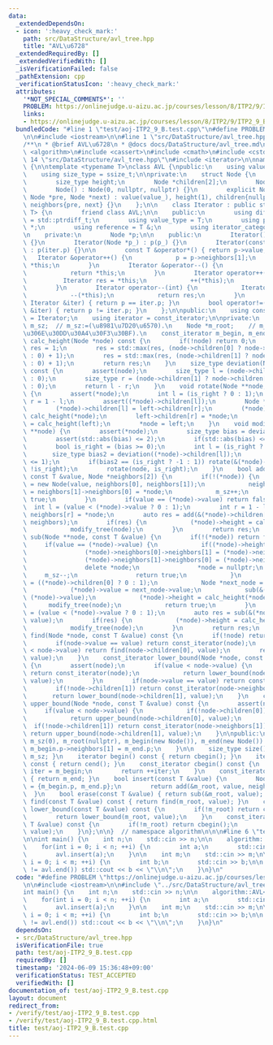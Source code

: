 ```yaml
---
data:
  _extendedDependsOn:
  - icon: ':heavy_check_mark:'
    path: src/DataStructure/avl_tree.hpp
    title: "AVL\u6728"
  _extendedRequiredBy: []
  _extendedVerifiedWith: []
  _isVerificationFailed: false
  _pathExtension: cpp
  _verificationStatusIcon: ':heavy_check_mark:'
  attributes:
    '*NOT_SPECIAL_COMMENTS*': ''
    PROBLEM: https://onlinejudge.u-aizu.ac.jp/courses/lesson/8/ITP2/9/ITP2_9_B
    links:
    - https://onlinejudge.u-aizu.ac.jp/courses/lesson/8/ITP2/9/ITP2_9_B
  bundledCode: "#line 1 \"test/aoj-ITP2_9_B.test.cpp\"\n#define PROBLEM \"https://onlinejudge.u-aizu.ac.jp/courses/lesson/8/ITP2/9/ITP2_9_B\"\
    \n\n#include <iostream>\n\n#line 1 \"src/DataStructure/avl_tree.hpp\"\n\n\n\n\
    /**\n * @brief AVL\u6728\n * @docs docs/DataStructure/avl_tree.md\n */\n\n#include\
    \ <algorithm>\n#include <cassert>\n#include <cmath>\n#include <cstddef>\n#line\
    \ 14 \"src/DataStructure/avl_tree.hpp\"\n#include <iterator>\n\nnamespace algorithm\
    \ {\n\ntemplate <typename T>\nclass AVL {\npublic:\n    using value_type = T;\n\
    \    using size_type = ssize_t;\n\nprivate:\n    struct Node {\n        T value;\n\
    \        size_type height;\n        Node *children[2];\n        Node *neighbors[2];\n\
    \        Node() : Node(0, nullptr, nullptr) {}\n        explicit Node(T value_,\
    \ Node *pre, Node *next) : value(value_), height(1), children{nullptr, nullptr},\
    \ neighbors{pre, next} {}\n    };\n\n    class Iterator : public std::iterator<std::bidirectional_iterator_tag,\
    \ T> {\n        friend class AVL;\n\n    public:\n        using difference_type\
    \ = std::ptrdiff_t;\n        using value_type = T;\n        using pointer = T\
    \ *;\n        using reference = T &;\n        using iterator_category = std::bidirectional_iterator_tag;\n\
    \n    private:\n        Node *p;\n\n    public:\n        Iterator() : p(nullptr)\
    \ {}\n        Iterator(Node *p_) : p(p_) {}\n        Iterator(const Iterator &iter)\
    \ : p(iter.p) {}\n\n        const T &operator*() { return p->value; };\n     \
    \   Iterator &operator++() {\n            p = p->neighbors[1];\n            return\
    \ *this;\n        }\n        Iterator &operator--() {\n            p = p->neighbors[0];\n\
    \            return *this;\n        }\n        Iterator operator++(int) {\n  \
    \          Iterator res = *this;\n            ++(*this);\n            return res;\n\
    \        }\n        Iterator operator--(int) {\n            Iterator res = *this;\n\
    \            --(*this);\n            return res;\n        }\n        bool operator==(const\
    \ Iterator &iter) { return p == iter.p; }\n        bool operator!=(const Iterator\
    \ &iter) { return p != iter.p; }\n    };\n\npublic:\n    using const_iterator\
    \ = Iterator;\n    using iterator = const_iterator;\n\nprivate:\n    size_type\
    \ m_sz;  // m_sz:=(\u8981\u7D20\u6570).\n    Node *m_root;    // m_root:=(\u6839\
    \u306E\u30DD\u30A4\u30F3\u30BF).\n    const_iterator m_begin, m_end;\n\n    size_type\
    \ calc_height(Node *node) const {\n        if(!node) return 0;\n        size_type\
    \ res = 1;\n        res = std::max(res, (node->children[0] ? node->children[0]->height\
    \ : 0) + 1);\n        res = std::max(res, (node->children[1] ? node->children[1]->height\
    \ : 0) + 1);\n        return res;\n    }\n    size_type deviation(Node *node)\
    \ const {\n        assert(node);\n        size_type l = (node->children[0] ? node->children[0]->height\
    \ : 0);\n        size_type r = (node->children[1] ? node->children[1]->height\
    \ : 0);\n        return l - r;\n    }\n    void rotate(Node **node, bool is_right)\
    \ {\n        assert(*node);\n        int l = (is_right ? 0 : 1);\n        int\
    \ r = 1 - l;\n        assert((*node)->children[l]);\n        Node *left = (*node)->children[l];\n\
    \        (*node)->children[l] = left->children[r];\n        (*node)->height =\
    \ calc_height(*node);\n        left->children[r] = *node;\n        left->height\
    \ = calc_height(left);\n        *node = left;\n    }\n    void modify_tree(Node\
    \ **node) {\n        assert(*node);\n        size_type bias = deviation(*node);\n\
    \        assert(std::abs(bias) <= 2);\n        if(std::abs(bias) <= 1) return;\n\
    \        bool is_right = (bias >= 0);\n        int l = (is_right ? 0 : 1);\n \
    \       size_type bias2 = deviation((*node)->children[l]);\n        assert(std::abs(bias2)\
    \ <= 1);\n        if(bias2 == (is_right ? -1 : 1)) rotate(&(*node)->children[l],\
    \ !is_right);\n        rotate(node, is_right);\n    }\n    bool add(Node **node,\
    \ const T &value, Node *neighbors[2]) {\n        if(!(*node)) {\n            *node\
    \ = new Node(value, neighbors[0], neighbors[1]);\n            neighbors[0]->neighbors[1]\
    \ = neighbors[1]->neighbors[0] = *node;\n            m_sz++;\n            return\
    \ true;\n        }\n        if(value == (*node)->value) return false;\n      \
    \  int l = (value < (*node)->value ? 0 : 1);\n        int r = 1 - l;\n       \
    \ neighbors[r] = *node;\n        auto res = add(&(*node)->children[l], value,\
    \ neighbors);\n        if(res) {\n            (*node)->height = calc_height(*node);\n\
    \            modify_tree(node);\n        }\n        return res;\n    }\n    bool\
    \ sub(Node **node, const T &value) {\n        if(!(*node)) return false;\n   \
    \     if(value == (*node)->value) {\n            if((*node)->height == 1) {\n\
    \                (*node)->neighbors[0]->neighbors[1] = (*node)->neighbors[1];\n\
    \                (*node)->neighbors[1]->neighbors[0] = (*node)->neighbors[0];\n\
    \                delete *node;\n                *node = nullptr;\n           \
    \     m_sz--;\n                return true;\n            }\n            int l\
    \ = ((*node)->children[0] ? 0 : 1);\n            Node *next_node = (*node)->neighbors[l];\n\
    \            (*node)->value = next_node->value;\n            sub(&(*node)->children[l],\
    \ (*node)->value);\n            (*node)->height = calc_height(*node);\n      \
    \      modify_tree(node);\n            return true;\n        }\n        int l\
    \ = (value < (*node)->value ? 0 : 1);\n        auto res = sub(&(*node)->children[l],\
    \ value);\n        if(res) {\n            (*node)->height = calc_height(*node);\n\
    \            modify_tree(node);\n        }\n        return res;\n    }\n    const_iterator\
    \ find(Node *node, const T &value) const {\n        if(!node) return cend();\n\
    \        if(node->value == value) return const_iterator(node);\n        if(value\
    \ < node->value) return find(node->children[0], value);\n        return find(node->children[1],\
    \ value);\n    }\n    const_iterator lower_bound(Node *node, const T &value) const\
    \ {\n        assert(node);\n        if(value < node->value) {\n            if(!node->children[0])\
    \ return const_iterator(node);\n            return lower_bound(node->children[0],\
    \ value);\n        }\n        if(node->value == value) return const_iterator(node);\n\
    \        if(!node->children[1]) return const_iterator(node->neighbors[1]);\n \
    \       return lower_bound(node->children[1], value);\n    }\n    const_iterator\
    \ upper_bound(Node *node, const T &value) const {\n        assert(node);\n   \
    \     if(value < node->value) {\n            if(!node->children[0]) return const_iterator(node);\n\
    \            return upper_bound(node->children[0], value);\n        }\n      \
    \  if(!node->children[1]) return const_iterator(node->neighbors[1]);\n       \
    \ return upper_bound(node->children[1], value);\n    }\n\npublic:\n    AVL() :\
    \ m_sz(0), m_root(nullptr), m_begin(new Node()), m_end(new Node()) {\n       \
    \ m_begin.p->neighbors[1] = m_end.p;\n    }\n\n    size_type size() const { return\
    \ m_sz; }\n    iterator begin() const { return cbegin(); }\n    iterator end()\
    \ const { return cend(); }\n    const_iterator cbegin() const {\n        const_iterator\
    \ iter = m_begin;\n        return ++iter;\n    }\n    const_iterator cend() const\
    \ { return m_end; }\n    bool insert(const T &value) {\n        Node *neighbors[2]\
    \ = {m_begin.p, m_end.p};\n        return add(&m_root, value, neighbors);\n  \
    \  }\n    bool erase(const T &value) { return sub(&m_root, value); }\n    const_iterator\
    \ find(const T &value) const { return find(m_root, value); }\n    const_iterator\
    \ lower_bound(const T &value) const {\n        if(!m_root) return cbegin();\n\
    \        return lower_bound(m_root, value);\n    }\n    const_iterator upper_bound(const\
    \ T &value) const {\n        if(!m_root) return cbegin();\n        return upper_bound(m_root,\
    \ value);\n    }\n};\n\n}  // namespace algorithm\n\n\n#line 6 \"test/aoj-ITP2_9_B.test.cpp\"\
    \n\nint main() {\n    int n;\n    std::cin >> n;\n\n    algorithm::AVL<int> avl;\n\
    \    for(int i = 0; i < n; ++i) {\n        int a;\n        std::cin >> a;\n\n\
    \        avl.insert(a);\n    }\n\n    int m;\n    std::cin >> m;\n\n    for(int\
    \ i = 0; i < m; ++i) {\n        int b;\n        std::cin >> b;\n\n        if(avl.find(b)\
    \ != avl.end()) std::cout << b << \"\\n\";\n    }\n}\n"
  code: "#define PROBLEM \"https://onlinejudge.u-aizu.ac.jp/courses/lesson/8/ITP2/9/ITP2_9_B\"\
    \n\n#include <iostream>\n\n#include \"../src/DataStructure/avl_tree.hpp\"\n\n\
    int main() {\n    int n;\n    std::cin >> n;\n\n    algorithm::AVL<int> avl;\n\
    \    for(int i = 0; i < n; ++i) {\n        int a;\n        std::cin >> a;\n\n\
    \        avl.insert(a);\n    }\n\n    int m;\n    std::cin >> m;\n\n    for(int\
    \ i = 0; i < m; ++i) {\n        int b;\n        std::cin >> b;\n\n        if(avl.find(b)\
    \ != avl.end()) std::cout << b << \"\\n\";\n    }\n}\n"
  dependsOn:
  - src/DataStructure/avl_tree.hpp
  isVerificationFile: true
  path: test/aoj-ITP2_9_B.test.cpp
  requiredBy: []
  timestamp: '2024-06-09 15:36:48+09:00'
  verificationStatus: TEST_ACCEPTED
  verifiedWith: []
documentation_of: test/aoj-ITP2_9_B.test.cpp
layout: document
redirect_from:
- /verify/test/aoj-ITP2_9_B.test.cpp
- /verify/test/aoj-ITP2_9_B.test.cpp.html
title: test/aoj-ITP2_9_B.test.cpp
---
```


